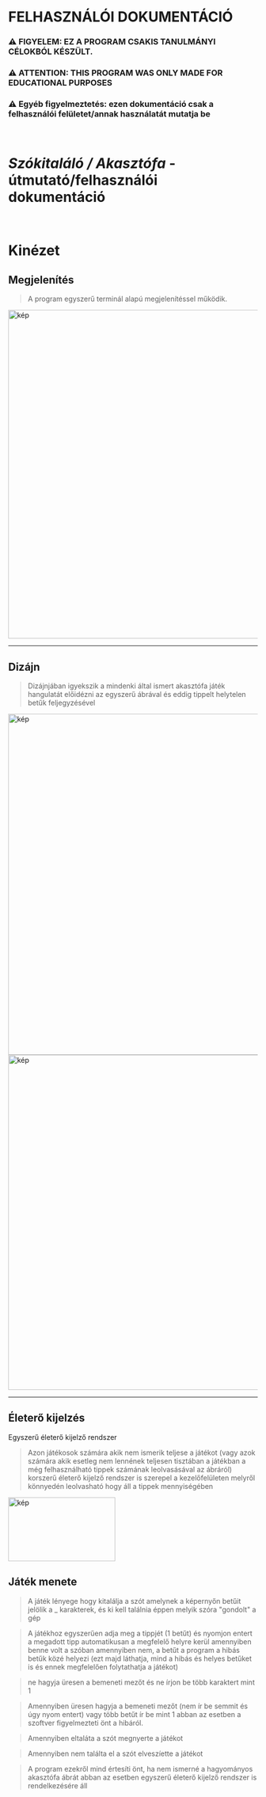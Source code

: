 # FELHASZNÁLÓI DOKUMENTÁCIÓ

### ⚠️ FIGYELEM: EZ A PROGRAM CSAKIS TANULMÁNYI CÉLOKBÓL KÉSZÜLT.
### ⚠️ ATTENTION: THIS PROGRAM WAS ONLY MADE FOR EDUCATIONAL PURPOSES

### ⚠️ Egyéb figyelmeztetés: ezen dokumentáció csak a felhasználói felületet/annak használatát mutatja be

<br>

# *Szókitaláló / Akasztófa* - útmutató/felhasználói dokumentáció

<br>

# Kinézet
## Megjelenítés
> A program egyszerű terminál alapú megjelenítéssel működik.
<img width="1172" height="664" alt="kép" src="https://github.com/user-attachments/assets/e92adc88-71d1-43d7-94b1-148aa91050a6" />

---

## Dizájn
> Dizájnjában igyekszik a mindenki által ismert akasztófa játék hangulatát előidézni az egyszerű ábrával és eddig tippelt helytelen betűk feljegyzésével
<img width="1155" height="689" alt="kép" src="https://github.com/user-attachments/assets/02f06438-3e20-4f3e-8ffe-d527d5f92585" />
<img width="1154" height="677" alt="kép" src="https://github.com/user-attachments/assets/ffbfa29f-007c-44ea-8207-cff4081cca88" />

---

## Életerő kijelzés 
Egyszerű életerő kijelző rendszer
> Azon játékosok számára akik nem ismerik teljese a játékot (vagy azok számára akik esetleg nem lennének teljesen tisztában a játékban a még felhasználható tippek számának leolvasásával az ábráról) korszerű életerő kijelző rendszer is szerepel a kezelőfelületen melyről könnyedén leolvasható hogy áll a tippek mennyiségében

<img width="216" height="129" alt="kép" src="https://github.com/user-attachments/assets/5203ffa8-4e77-4c45-81a7-3847d0c3c8e8" />

## Játék menete
> A játék lényege hogy kitalálja a szót amelynek a képernyőn betűit jelölik a _ karakterek, és ki kell találnia éppen melyik szóra "gondolt" a gép

> A játékhoz egyszerűen adja meg a tippjét (1 betűt) és nyomjon entert a megadott tipp automatikusan a megfelelő helyre kerül amennyiben benne volt a szóban amennyiben nem, a betűt a program a hibás betűk közé helyezi (ezt majd láthatja, mind a hibás és helyes betűket is és ennek megfelelően folytathatja a játékot)

> ne hagyja üresen a bemeneti mezőt és ne írjon be több karaktert mint 1

> Amennyiben üresen hagyja a bemeneti mezőt (nem ír be semmit és úgy nyom entert) vagy több betűt ír be mint 1 abban az esetben a szoftver figyelmezteti önt a hibáról.

> Amennyiben eltaláta a szót megnyerte a játékot

> Amennyiben nem találta el a szót elveszíette a játékot

> A program ezekről mind értesíti önt, ha nem ismerné a hagyományos akasztófa ábrát abban az esetben egyszerű életerő kijelző rendszer is rendelkezésére áll
